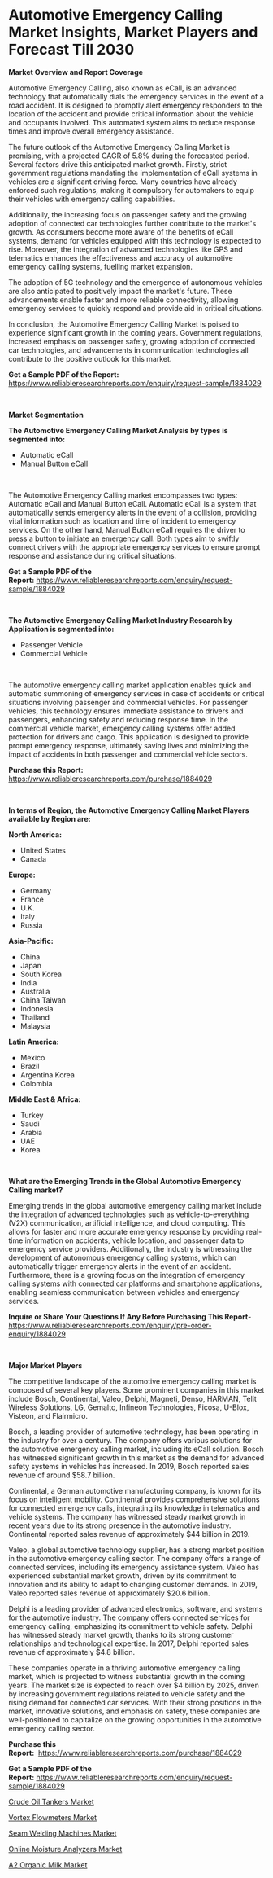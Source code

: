 <p><h1>Automotive Emergency Calling Market Insights, Market Players and Forecast Till 2030</h1></p><p><strong>Market Overview and Report Coverage</strong></p>
<p><p>Automotive Emergency Calling, also known as eCall, is an advanced technology that automatically dials the emergency services in the event of a road accident. It is designed to promptly alert emergency responders to the location of the accident and provide critical information about the vehicle and occupants involved. This automated system aims to reduce response times and improve overall emergency assistance.</p><p>The future outlook of the Automotive Emergency Calling Market is promising, with a projected CAGR of 5.8% during the forecasted period. Several factors drive this anticipated market growth. Firstly, strict government regulations mandating the implementation of eCall systems in vehicles are a significant driving force. Many countries have already enforced such regulations, making it compulsory for automakers to equip their vehicles with emergency calling capabilities.</p><p>Additionally, the increasing focus on passenger safety and the growing adoption of connected car technologies further contribute to the market's growth. As consumers become more aware of the benefits of eCall systems, demand for vehicles equipped with this technology is expected to rise. Moreover, the integration of advanced technologies like GPS and telematics enhances the effectiveness and accuracy of automotive emergency calling systems, fuelling market expansion.</p><p>The adoption of 5G technology and the emergence of autonomous vehicles are also anticipated to positively impact the market's future. These advancements enable faster and more reliable connectivity, allowing emergency services to quickly respond and provide aid in critical situations.</p><p>In conclusion, the Automotive Emergency Calling Market is poised to experience significant growth in the coming years. Government regulations, increased emphasis on passenger safety, growing adoption of connected car technologies, and advancements in communication technologies all contribute to the positive outlook for this market.</p></p>
<p><strong>Get a Sample PDF of the Report:</strong> <a href="https://www.reliableresearchreports.com/enquiry/request-sample/1884029">https://www.reliableresearchreports.com/enquiry/request-sample/1884029</a></p>
<p>&nbsp;</p>
<p><strong>Market Segmentation</strong></p>
<p><strong>The Automotive Emergency Calling Market Analysis by types is segmented into:</strong></p>
<p><ul><li>Automatic eCall</li><li>Manual Button eCall</li></ul></p>
<p>&nbsp;</p>
<p><p>The Automotive Emergency Calling market encompasses two types: Automatic eCall and Manual Button eCall. Automatic eCall is a system that automatically sends emergency alerts in the event of a collision, providing vital information such as location and time of incident to emergency services. On the other hand, Manual Button eCall requires the driver to press a button to initiate an emergency call. Both types aim to swiftly connect drivers with the appropriate emergency services to ensure prompt response and assistance during critical situations.</p></p>
<p><strong>Get a Sample PDF of the Report:</strong>&nbsp;<a href="https://www.reliableresearchreports.com/enquiry/request-sample/1884029">https://www.reliableresearchreports.com/enquiry/request-sample/1884029</a></p>
<p>&nbsp;</p>
<p><strong>The Automotive Emergency Calling Market Industry Research by Application is segmented into:</strong></p>
<p><ul><li>Passenger Vehicle</li><li>Commercial Vehicle</li></ul></p>
<p>&nbsp;</p>
<p><p>The automotive emergency calling market application enables quick and automatic summoning of emergency services in case of accidents or critical situations involving passenger and commercial vehicles. For passenger vehicles, this technology ensures immediate assistance to drivers and passengers, enhancing safety and reducing response time. In the commercial vehicle market, emergency calling systems offer added protection for drivers and cargo. This application is designed to provide prompt emergency response, ultimately saving lives and minimizing the impact of accidents in both passenger and commercial vehicle sectors.</p></p>
<p><strong>Purchase this Report:</strong>&nbsp; <a href="https://www.reliableresearchreports.com/purchase/1884029">https://www.reliableresearchreports.com/purchase/1884029</a></p>
<p>&nbsp;</p>
<p><strong>In terms of Region, the Automotive Emergency Calling Market Players available by Region are:</strong></p>
<p>
    <p> <strong> North America: </strong>
        <ul>
            <li>United States</li>
            <li>Canada</li>
        </ul>
        </p> 
    <p> <strong> Europe: </strong>
        <ul>
            <li>Germany</li>
            <li>France</li>
            <li>U.K.</li>
            <li>Italy</li>
            <li>Russia</li>
        </ul>
        </p> 
    <p> <strong> Asia-Pacific: </strong>
        <ul>
            <li>China</li>
            <li>Japan</li>
            <li>South Korea</li>
            <li>India</li>
            <li>Australia</li>
            <li>China Taiwan</li>
            <li>Indonesia</li>
            <li>Thailand</li>
            <li>Malaysia</li>
        </ul>
        </p> 
    <p> <strong> Latin America: </strong>
        <ul>
            <li>Mexico</li>
            <li>Brazil</li>
            <li>Argentina Korea</li>
            <li>Colombia</li>
        </ul>
        </p> 
    <p> <strong> Middle East & Africa: </strong>
        <ul>
            <li>Turkey</li>
            <li>Saudi</li>
            <li>Arabia</li>
            <li>UAE</li>
            <li>Korea</li>
        </ul>
    </p>
    </p>
<p>&nbsp;</p>
<p><strong>What are the Emerging Trends in the Global Automotive Emergency Calling market?</strong></p>
<p><p>Emerging trends in the global automotive emergency calling market include the integration of advanced technologies such as vehicle-to-everything (V2X) communication, artificial intelligence, and cloud computing. This allows for faster and more accurate emergency response by providing real-time information on accidents, vehicle location, and passenger data to emergency service providers. Additionally, the industry is witnessing the development of autonomous emergency calling systems, which can automatically trigger emergency alerts in the event of an accident. Furthermore, there is a growing focus on the integration of emergency calling systems with connected car platforms and smartphone applications, enabling seamless communication between vehicles and emergency services.</p></p>
<p><strong>Inquire or Share Your Questions If Any Before Purchasing This Report</strong>- <a href="https://www.reliableresearchreports.com/enquiry/pre-order-enquiry/1884029">https://www.reliableresearchreports.com/enquiry/pre-order-enquiry/1884029</a></p>
<p>&nbsp;</p>
<p><strong>Major Market Players</strong></p>
<p><p>The competitive landscape of the automotive emergency calling market is composed of several key players. Some prominent companies in this market include Bosch, Continental, Valeo, Delphi, Magneti, Denso, HARMAN, Telit Wireless Solutions, LG, Gemalto, Infineon Technologies, Ficosa, U-Blox, Visteon, and Flairmicro.</p><p>Bosch, a leading provider of automotive technology, has been operating in the industry for over a century. The company offers various solutions for the automotive emergency calling market, including its eCall solution. Bosch has witnessed significant growth in this market as the demand for advanced safety systems in vehicles has increased. In 2019, Bosch reported sales revenue of around $58.7 billion.</p><p>Continental, a German automotive manufacturing company, is known for its focus on intelligent mobility. Continental provides comprehensive solutions for connected emergency calls, integrating its knowledge in telematics and vehicle systems. The company has witnessed steady market growth in recent years due to its strong presence in the automotive industry. Continental reported sales revenue of approximately $44 billion in 2019.</p><p>Valeo, a global automotive technology supplier, has a strong market position in the automotive emergency calling sector. The company offers a range of connected services, including its emergency assistance system. Valeo has experienced substantial market growth, driven by its commitment to innovation and its ability to adapt to changing customer demands. In 2019, Valeo reported sales revenue of approximately $20.6 billion.</p><p>Delphi is a leading provider of advanced electronics, software, and systems for the automotive industry. The company offers connected services for emergency calling, emphasizing its commitment to vehicle safety. Delphi has witnessed steady market growth, thanks to its strong customer relationships and technological expertise. In 2017, Delphi reported sales revenue of approximately $4.8 billion.</p><p>These companies operate in a thriving automotive emergency calling market, which is projected to witness substantial growth in the coming years. The market size is expected to reach over $4 billion by 2025, driven by increasing government regulations related to vehicle safety and the rising demand for connected car services. With their strong positions in the market, innovative solutions, and emphasis on safety, these companies are well-positioned to capitalize on the growing opportunities in the automotive emergency calling sector.</p></p>
<p><strong>Purchase this Report:</strong>&nbsp;&nbsp;<a href="https://www.reliableresearchreports.com/purchase/1884029">https://www.reliableresearchreports.com/purchase/1884029</a></p>
<p></p>
<p><strong>Get a Sample PDF of the Report:</strong>&nbsp;<a href="https://www.reliableresearchreports.com/enquiry/request-sample/1884029">https://www.reliableresearchreports.com/enquiry/request-sample/1884029</a></p>
<p><p><a href="https://www.linkedin.com/pulse/crude-oil-tankers-market-size-share-amp-trends-analysis-zvwuf/">Crude Oil Tankers Market</a></p><p><a href="https://www.linkedin.com/pulse/vortex-flowmeters-market-challenges-opportunities-growth-jongf/">Vortex Flowmeters Market</a></p><p><a href="https://www.linkedin.com/pulse/seam-welding-machines-market-research-report-unlocks-kjrnf/">Seam Welding Machines Market</a></p><p><a href="https://medium.com/@fire.honor.safe/online-moisture-analyzers-market-furnishes-information-on-market-share-market-trends-and-market-22c43ec9f0e8">Online Moisture Analyzers Market</a></p><p><a href="https://medium.com/@bethelokon998/a2-organic-milk-market-comprehensive-assessment-by-type-application-and-geography-d3bfa7084f84">A2 Organic Milk Market</a></p></p>